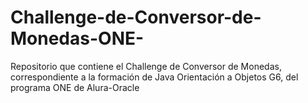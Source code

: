 # Challenge-de-Conversor-de-Monedas-ONE-
Repositorio que contiene el Challenge de Conversor de Monedas, correspondiente a la formación de Java Orientación a Objetos G6, del programa ONE de Alura-Oracle
